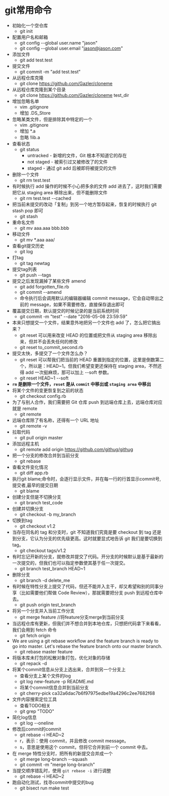 # git常用命令

* 初始化一个空仓库
	* git init
* 配置用户名和邮箱
	* git config --global user.name "jason"
	* git config --global user.email "jason@jason.com"
* 添加文件
	* git add test.test
* 提交文件
	* git commit -m "add test.test"
* 从远程仓库克隆
	* git clone https://github.com/Gazler/cloneme
* 从远程仓库克隆到某个目录
	* git clone https://github.com/Gazler/cloneme test_dir
* 增加忽略名单
	* vim .gitignore
	* 增加 .DS_Store
* 忽略某类文件，但是排除其中特定的一个
	* vim .gitignore
	* 增加 *.a
	* 忽略 !lib.a
* 查看状态
	* git status
		* untracked - 新增的文件，Git 根本不知道它的存在
		* not staged - 被索引过又被修改了的文件
		* staged - 通过 git add 后被即将被提交的文件
* 删除一个文件
	* git rm test.test
* 有时候执行 add 操作的时候不小心把多余的文件 add 进去了，这时我们需要把它从 staging area 移除出来，但不能删除文件
	* git rm test.test --cached
* 把当前未提交的改动「复制」到另一个地方暂存起来，恢复的时候执行 git stash pop 即可
	* git stash
* 重命名文件
	* git mv aaa.aaa bbb.bbb
* 移动文件
	* git mv *.aaa aaa/
* 查看git提交历史
	* git log
* 打tag
	* git tag newtag
* 提交tag列表
	* git push --tags
* 提交之后发现漏掉了某些文件 amend
	* git add forgotten_file.rb
	* git commit --amend
	* 命令执行后会调用默认的编辑器编辑 commit message，它会自动带出之前的 message，如果不需要修改，直接保存退出即可
* 覆盖提交日期，默认提交的时候记录的是当前系统时间
	* git commit -m "test" --date "2016-05-08 23:59:59"
* 本来只想提交一个文件，结果意外地把另一个文件也 add 了，怎么把它搞出来？
	* git reset 可以用来改变 HEAD 的位置或把文件从 staging area 移除出来，但并不会丢失任何的修改
	* git reset to_commit_second.rb
* 提交太快，多提交了一个文件怎么办？
	* git reset 可以帮我们把当前的 HEAD 重置到指定的位置，这里是倒数第二个，所以是：HEAD~1。但我们希望变更还保持在 staging area，不然还得 add 一次挺麻烦，那可以加上 --soft 参数。
	* git reset HEAD~1 --soft
*  **`rm` 是删除一个文件，`reset` 是从 `commit` 中移出或 `staging area` 中移出**
* 将某个文件的变更恢复到之前的状态
	* git checkout config.rb 
* 为了与别人合作，我们需要把 Git 仓库 push 到远端仓库上去，远端仓库对应就是 remote
	* git remote
* 远端仓库除了有名称，还得有一个 URL 地址
	* git remote -v
* 拉取代码
	* git pull origin master
* 添加远程主机
	* git remote add origin https://github.com/githug/githug
* 把一个分支的修改合并到当前分支
	* git rebase
* 查看文件变化情况
	* git diff app.rb 
* 执行git blame;命令时，会逐行显示文件，并在每一行的行首显示commit号,提交者,最早的提交日期
	* git blame
* 创建分支但是不切换分支
	* git branch test_code
* 创建并切换分支
	* git checkout -b my_branch
* 切换到tag
	* git checkout v1.2
* 当存在同名的 tag 和分支时，git 不知道我们究竟是要 checkout 到 tag 还是到分支，它认为分支的优先级更高。这时就要显式地告诉 git 我们是要切换到 tag。
	* git checkout tags/v1.2
* 有时忘记开新的分支，就修改并提交了代码。开分支的时候默认是基于最新的一次提交的，但我们也可以指定参数使其基于任一次提交。
	* git branch test_branch HEAD~1
* 删除分支
	* git branch -d delete_me
* 有时候在特性分支上提交了代码，但还不能并入主干，却又希望和别的同事分享（比如需要他们帮做 Code Review），那就需要把分支 push 到远程仓库中去。
	* git push origin test_branch
* 将另一个分支并入当前工作分支
	* git merge feature //将feature分支merge到当前分支
* 当远程仓库有更新，但我们并不想合并到本地仓库，只想把代码拿下来看看，我们会用到 fetch 命令
	* git fetch origin
* We are using a git rebase workflow and the feature branch is ready to go into master. Let's rebase the feature branch onto our master branch.
	* git rebase master feature
* 将版本库未打包的松散对象打包，优化对象的存储
	* git repack -d
* 将某个commit信息从分支上选出来，合并到另一个分支上
	* 查看分支上某个文件的log
	* git log new-feature -p README.md
	* 将某个commit信息合并到当前分支
	* git cherry-pick ca32a6dac7b6f97975edbe19a4296c2ee7682f68
* 文件内容搜索定位工具
	* 查看TODO相关
	* git grep "TODO"
* 简化log信息
	* git log --oneline
* 修改后commit的commit
	* git rebase -i HEAD~2
	* r，表示：使用 commit，并且修改 commit message。
	* s，意思是使用这个 commit，但将它合并到前一个 commit 中去。
* 在 merge 特性分支时，把所有的新提交合并成一个
	* git merge long-branch --squash
	* git commit -m "merge long-branch"
* 当提交顺序错乱时，使用 `git rebase -i` 进行调整
	* git rebase -i HEAD~2
* 跑自动化测试，找寻commit中提交的bug
	* git bisect run make test